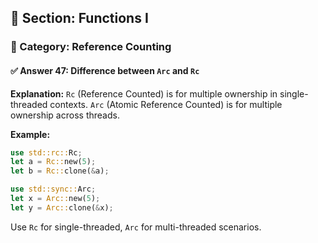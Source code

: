 ## 📘 Section: Functions I  
### 🔹 Category: Reference Counting  
#### ✅ Answer 47: Difference between `Arc` and `Rc`

**Explanation:**
`Rc` (Reference Counted) is for multiple ownership in single-threaded contexts. `Arc` (Atomic Reference Counted) is for multiple ownership across threads.

**Example:**
```rust
use std::rc::Rc;
let a = Rc::new(5);
let b = Rc::clone(&a);

use std::sync::Arc;
let x = Arc::new(5);
let y = Arc::clone(&x);
```
Use `Rc` for single-threaded, `Arc` for multi-threaded scenarios.
